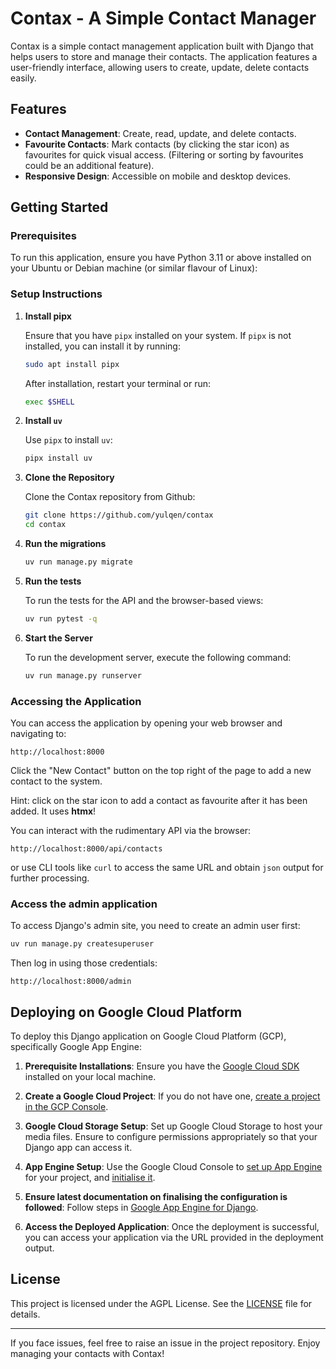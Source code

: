 # Contax - A Simple Contact Manager

Contax is a simple contact management application built with Django that helps users to store and manage their contacts. The application features a user-friendly interface, allowing users to create, update, delete contacts easily. 

## Features

- **Contact Management**: Create, read, update, and delete contacts.
- **Favourite Contacts**: Mark contacts (by clicking the star icon) as favourites for quick visual access. (Filtering or sorting by favourites could be an additional feature).
- **Responsive Design**: Accessible on mobile and desktop devices.

## Getting Started

### Prerequisites

To run this application, ensure you have Python 3.11 or above installed on your Ubuntu or Debian machine (or similar flavour of Linux):

### Setup Instructions

1. **Install pipx**

   Ensure that you have `pipx` installed on your system. If `pipx` is not installed, you can install it by running:

   ```bash
   sudo apt install pipx
   ```

   After installation, restart your terminal or run:

   ```bash
   exec $SHELL
   ```

2. **Install `uv`**

   Use `pipx` to install `uv`:

   ```bash
   pipx install uv
   ```

3. **Clone the Repository**

   Clone the Contax repository from Github:

   ```bash
   git clone https://github.com/yulqen/contax
   cd contax
   ```

4. **Run the migrations**

   ```bash
   uv run manage.py migrate
   ```

5. **Run the tests**

   To run the tests for the API and the browser-based views:

   ```bash
   uv run pytest -q
   ```

6. **Start the Server**

   To run the development server, execute the following command:

   ```bash
   uv run manage.py runserver
   ```

### Accessing the Application

You can access the application by opening your web browser and navigating to:

```
http://localhost:8000
```

Click the "New Contact" button on the top right of the page to add a new contact to the system.

Hint: click on the star icon to add a contact as favourite after it has been added. It uses **htmx**!

You can interact with the rudimentary API via the browser:

```
http://localhost:8000/api/contacts
```

or use CLI tools like `curl` to access the same URL and obtain `json` output for further processing.

### Access the admin application

To access Django's admin site, you need to create an admin user first:

```bash
uv run manage.py createsuperuser
```

Then log in using those credentials:

```
http://localhost:8000/admin
```

## Deploying on Google Cloud Platform

To deploy this Django application on Google Cloud Platform (GCP), specifically Google App Engine:

1. **Prerequisite Installations**: Ensure you have the [Google Cloud SDK](https://cloud.google.com/sdk/docs/install) installed on your local machine.

2. **Create a Google Cloud Project**: If you do not have one, [create a project in the GCP Console](https://console.cloud.google.com/projectselector2/home/dashboard).

3. **Google Cloud Storage Setup**: Set up Google Cloud Storage to host your media files. Ensure to configure permissions appropriately so that your Django app can access it.

4. **App Engine Setup**: Use the Google Cloud Console to [set up App Engine](https://console.cloud.google.com/flows/enableapi?apiid=sqladmin.googleapis.com,secretmanager.googleapis.com,cloudbuild.googleapis.com) for your project, and [initialise it](https://cloud.google.com/sdk/docs/initializing).

5. **Ensure latest documentation on finalising the configuration is followed**: Follow steps in [Google App Engine for Django](https://cloud.google.com/python/django/appengine).

6. **Access the Deployed Application**: Once the deployment is successful, you can access your application via the URL provided in the deployment output.

## License

This project is licensed under the AGPL License. See the [LICENSE](LICENSE) file for details.

---

If you face issues, feel free to raise an issue in the project repository. Enjoy managing your contacts with Contax!
